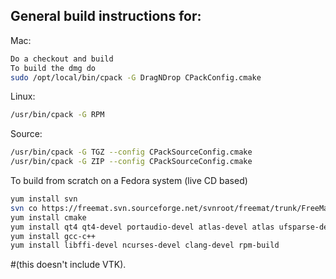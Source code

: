 General build instructions for:
----
Mac: 

```sh
Do a checkout and build
To build the dmg do
sudo /opt/local/bin/cpack -G DragNDrop CPackConfig.cmake
```
Linux:
```sh
/usr/bin/cpack -G RPM
```

Source:
```sh
/usr/bin/cpack -G TGZ --config CPackSourceConfig.cmake
/usr/bin/cpack -G ZIP --config CPackSourceConfig.cmake
```

To build from scratch on a Fedora system (live CD based)
```sh
yum install svn
svn co https://freemat.svn.sourceforge.net/svnroot/freemat/trunk/FreeMat
yum install cmake
yum install qt4 qt4-devel portaudio-devel atlas-devel atlas ufsparse-devel fftw-devel llvm-devel pcre-devel
yum install gcc-c++
yum install libffi-devel ncurses-devel clang-devel rpm-build
```
#(this doesn't include VTK).

